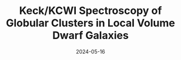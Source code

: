 ---
title: "Keck/KCWI Spectroscopy of Globular Clusters in Local Volume Dwarf Galaxies"
collection: publications
permalink: /publication/2024-05-Keck-KCWI
excerpt: 'A number of nearby dwarf galaxies have globular cluster (GC) candidates that require spectroscopic confirmation. Here we present Keck telescope spectra for 15 known GCs and GC candidates that may be associated with a host dwarf galaxy, and an additional 3 GCs in the halo of M31 that are candidates for accretion from a now disrupted dwarf galaxy. We confirm 6 star clusters (of intermediate-to-old age) to be associated with NGC~247. The vast bulk of its GC system remains to be studied spectroscopically. We also confirm the GC candidates in F8D1 and DDO190, finding both to be young star clusters. The 3 M31 halo GCs all have radial velocities consistent with M31, are old and very metal-poor. Their ages and metallicities are consistent with accretion from a low mass satellite galaxy. Finally, three objects are found to be background galaxies -- two are projected near NGC~247 and one (candidate GCC7) is near the IKN dwarf. The IKN dwarf thus has only 5 confirmed GCs but still a remarkable specific frequency of 124.'
date: 2024-05-16
venue: 'Publications of the Astronomical Society of Australia'
paperurl: 'https://ui.adsabs.harvard.edu/link_gateway/2024arXiv240511749F/doi:10.48550/arXiv.2405.11749'
citation: 'Forbes, D. A., Lyon, Daniel, Gannon, J., Romanowsky, A. J., & Brodie, J. P. 2024, Keck/KCWI Spec-
troscopy of Globular Clusters in Local Volume Dwarf Galaxies, arXiv. http://ascl.net/2405.11749'
---